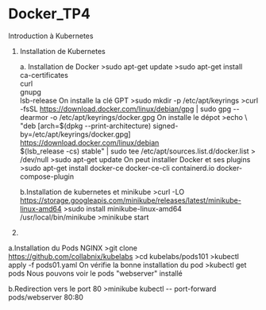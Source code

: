 # Docker_TP4

Introduction à Kubernetes

1. Installation de Kubernetes

   a. Installation de Docker
         >sudo apt-get update
         >sudo apt-get install \
          ca-certificates \
          curl \
          gnupg \
          lsb-release
       On installe la clé GPT
         >sudo mkdir -p /etc/apt/keyrings
         >curl -fsSL https://download.docker.com/linux/debian/gpg | sudo gpg --dearmor -o /etc/apt/keyrings/docker.gpg
       On installe le dépot 
         >echo \ "deb [arch=$(dpkg --print-architecture) signed-by=/etc/apt/keyrings/docker.gpg] https://download.docker.com/linux/debian \
          $(lsb_release -cs) stable" | sudo tee /etc/apt/sources.list.d/docker.list > /dev/null
         >sudo apt-get update
       On peut installer Docker et ses plugins
         >sudo apt-get install docker-ce docker-ce-cli containerd.io docker-compose-plugin
         
   b.Installation de kubernetes et minikube
         >curl -LO https://storage.googleapis.com/minikube/releases/latest/minikube-linux-amd64
         >sudo install minikube-linux-amd64 /usr/local/bin/minikube
         >minikube start
         
 2.
   a.Installation du Pods NGINX
         >git clone https://github.com/collabnix/kubelabs
         >cd kubelabs/pods101
         >kubectl apply -f pods01.yaml
     On vérifie la bonne installation du pod 
         >kubectl get pods
     Nous pouvons voir le pods "webserver" installé
     
   b.Redirection vers le port 80 
         >minikube kubectl -- port-forward pods/webserver 80:80
